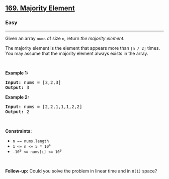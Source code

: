 <h2><a href="https://leetcode.com/problems/majority-element/">169. Majority Element</a></h2><h3>Easy</h3><hr><div style="user-select: auto;"><p style="user-select: auto;">Given an array <code style="user-select: auto;">nums</code> of size <code style="user-select: auto;">n</code>, return <em style="user-select: auto;">the majority element</em>.</p>

<p style="user-select: auto;">The majority element is the element that appears more than <code style="user-select: auto;">⌊n / 2⌋</code> times. You may assume that the majority element always exists in the array.</p>

<p style="user-select: auto;">&nbsp;</p>
<p style="user-select: auto;"><strong style="user-select: auto;">Example 1:</strong></p>
<pre style="position: relative; user-select: auto;"><strong style="user-select: auto;">Input:</strong> nums = [3,2,3]
<strong style="user-select: auto;">Output:</strong> 3
<div class="open_grepper_editor" title="Edit &amp; Save To Grepper" style="user-select: auto;"></div></pre><p style="user-select: auto;"><strong style="user-select: auto;">Example 2:</strong></p>
<pre style="position: relative; user-select: auto;"><strong style="user-select: auto;">Input:</strong> nums = [2,2,1,1,1,2,2]
<strong style="user-select: auto;">Output:</strong> 2
<div class="open_grepper_editor" title="Edit &amp; Save To Grepper" style="user-select: auto;"></div></pre>
<p style="user-select: auto;">&nbsp;</p>
<p style="user-select: auto;"><strong style="user-select: auto;">Constraints:</strong></p>

<ul style="user-select: auto;">
	<li style="user-select: auto;"><code style="user-select: auto;">n == nums.length</code></li>
	<li style="user-select: auto;"><code style="user-select: auto;">1 &lt;= n &lt;= 5 * 10<sup style="user-select: auto;">4</sup></code></li>
	<li style="user-select: auto;"><code style="user-select: auto;">-10<sup style="user-select: auto;">9</sup> &lt;= nums[i] &lt;= 10<sup style="user-select: auto;">9</sup></code></li>
</ul>

<p style="user-select: auto;">&nbsp;</p>
<strong style="user-select: auto;">Follow-up:</strong> Could you solve the problem in linear time and in <code style="user-select: auto;">O(1)</code> space?</div>
